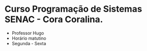 # Curso Programação de Sistemas SENAC - Cora Coralina.

- Professor Hugo
- Horário matutino
- Segunda - Sexta 